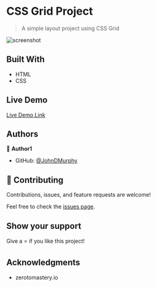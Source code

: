 # CSS Grid Project

> A simple layout project using CSS Grid

![screenshot](./app_screenshot.png)

## Built With

- HTML
- CSS

## Live Demo

[Live Demo Link](https://johndmurphy.github.io/css-grid-project/)

## Authors

👤 **Author1**

- GitHub: [@JohnDMurphy](https://github.com/JohnDMurphy)

## 🤝 Contributing

Contributions, issues, and feature requests are welcome!

Feel free to check the [issues page](https://github.com/JohnDMurphy/css-grid-project/issues).

## Show your support

Give a ⭐️ if you like this project!

## Acknowledgments

- zerotomastery.io
